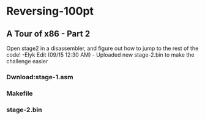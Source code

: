 # Reversing-100pt
## A Tour of x86 - Part 2
Open stage2 in a disassembler, and figure out how to jump to the rest of the code!
-Elyk
Edit (09/15 12:30 AM) - Uploaded new stage-2.bin to make the challenge easier
### Dwnload:stage-1.asm
###         Makefile
###         stage-2.bin